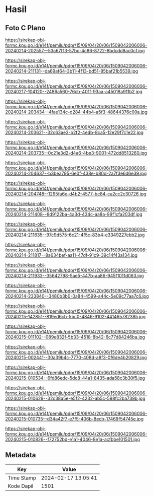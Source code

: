 # Hasil

## Foto C Plano

https://sirekap-obj-formc.kpu.go.id/e14f/pemilu/pdpr/15/09/04/20/06/1509042006006-20240214-202557--53a67f13-57bc-4c86-8722-8bdcdd8ac0cf.jpg

https://sirekap-obj-formc.kpu.go.id/e14f/pemilu/pdpr/15/09/04/20/06/1509042006006-20240214-211131--da69af64-3b11-4f13-bd51-85baf21b5539.jpg

https://sirekap-obj-formc.kpu.go.id/e14f/pemilu/pdpr/15/09/04/20/06/1509042006006-20240217-104120--2486a560-76cb-401f-93aa-a45018a911b2.jpg

https://sirekap-obj-formc.kpu.go.id/e14f/pemilu/pdpr/15/09/04/20/06/1509042006006-20240214-203434--4fae134c-d284-44b4-a5f3-48644376c00a.jpg

https://sirekap-obj-formc.kpu.go.id/e14f/pemilu/pdpr/15/09/04/20/06/1509042006006-20240214-203621--32c63ae3-b2f2-4edb-8ca5-12e29f7c1e22.jpg

https://sirekap-obj-formc.kpu.go.id/e14f/pemilu/pdpr/15/09/04/20/06/1509042006006-20240214-203735--0c21e3d2-d4a6-4be3-9001-472dd8513260.jpg

https://sirekap-obj-formc.kpu.go.id/e14f/pemilu/pdpr/15/09/04/20/06/1509042006006-20240214-204637--b3bea795-6e0f-438e-b80d-2a7f3e6d6e39.jpg

https://sirekap-obj-formc.kpu.go.id/e14f/pemilu/pdpr/15/09/04/20/06/1509042006006-20240214-204748--1295fa6e-d4b2-4577-bc84-ca2cc2c30726.jpg

https://sirekap-obj-formc.kpu.go.id/e14f/pemilu/pdpr/15/09/04/20/06/1509042006006-20240214-211408--8d9122ba-4a3d-434c-aa8a-99f1cfa203df.jpg

https://sirekap-obj-formc.kpu.go.id/e14f/pemilu/pdpr/15/09/04/20/06/1509042006006-20240214-211635--97c9d575-6c21-4f5c-83b4-e3349227ebb2.jpg

https://sirekap-obj-formc.kpu.go.id/e14f/pemilu/pdpr/15/09/04/20/06/1509042006006-20240214-211817--8a634bef-aa11-47df-91c9-39c14f43a134.jpg

https://sirekap-obj-formc.kpu.go.id/e14f/pemilu/pdpr/15/09/04/20/06/1509042006006-20240214-211933--35642798-5ae5-447b-aa86-945f1011d063.jpg

https://sirekap-obj-formc.kpu.go.id/e14f/pemilu/pdpr/15/09/04/20/06/1509042006006-20240214-233840--3480b3b0-0a84-4599-a44c-5e09c77aa7c6.jpg

https://sirekap-obj-formc.kpu.go.id/e14f/pemilu/pdpr/15/09/04/20/06/1509042006006-20240215-142851--819ed6cb-5bc0-4846-9102-441465782385.jpg

https://sirekap-obj-formc.kpu.go.id/e14f/pemilu/pdpr/15/09/04/20/06/1509042006006-20240215-011102--089e832f-5b33-4518-8b42-6c77d84246ba.jpg

https://sirekap-obj-formc.kpu.go.id/e14f/pemilu/pdpr/15/09/04/20/06/1509042006006-20240215-002441--30a39b4c-7770-408d-a8f3-0f6de4b20829.jpg

https://sirekap-obj-formc.kpu.go.id/e14f/pemilu/pdpr/15/09/04/20/06/1509042006006-20240215-010534--6fd86edc-5dc8-44a1-8435-ada58c3b30f5.jpg

https://sirekap-obj-formc.kpu.go.id/e14f/pemilu/pdpr/15/09/04/20/06/1509042006006-20240215-010629--32c38a5e-e5f2-4232-ab5c-598fc2ba739b.jpg

https://sirekap-obj-formc.kpu.go.id/e14f/pemilu/pdpr/15/09/04/20/06/1509042006006-20240215-010735--d34a42f7-e7f5-406b-8ecb-17469f54745e.jpg

https://sirekap-obj-formc.kpu.go.id/e14f/pemilu/pdpr/15/09/04/20/06/1509042006006-20240215-010826--f72752bd-e1a1-4046-8e1a-acfbbe101501.jpg


## Metadata

| Key        | Value               |
| ---------- | ------------------- |
| Time Stamp | 2024-02-17 13:05:41 |
| Kode Dapil | 1501                |



